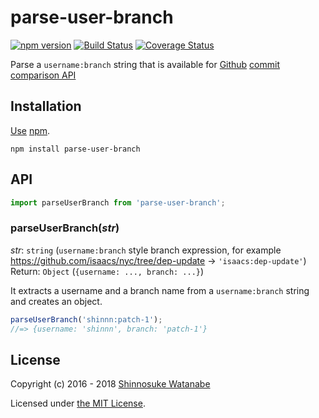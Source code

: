 # parse-user-branch

[![npm version](https://img.shields.io/npm/v/parse-user-branch.svg)](https://www.npmjs.com/package/parse-user-branch)
[![Build Status](https://travis-ci.com/shinnn/parse-user-branch.svg?branch=master)](https://travis-ci.com/shinnn/parse-user-branch)
[![Coverage Status](https://img.shields.io/coveralls/shinnn/parse-user-branch.svg)](https://coveralls.io/github/shinnn/parse-user-branch?branch=master)

Parse a `username:branch` string that is available for [Github](https://github.com/) [commit comparison API](https://developer.github.com/v3/repos/commits/#compare-two-commits)

## Installation

[Use](https://docs.npmjs.com/cli/install) [npm](https://docs.npmjs.com/about-npm/).

```
npm install parse-user-branch
```

## API

```javascript
import parseUserBranch from 'parse-user-branch';
```

### parseUserBranch(*str*)

*str*: `string` (`username:branch` style branch expression, for example <https://github.com/isaacs/nyc/tree/dep-update> → `'isaacs:dep-update'`)  
Return: `Object` (`{username: ..., branch: ...}`)

It extracts a username and a branch name from a `username:branch` string and creates an object.

```javascript
parseUserBranch('shinnn:patch-1');
//=> {username: 'shinnn', branch: 'patch-1'}
```

## License

Copyright (c) 2016 - 2018 [Shinnosuke Watanabe](https://github.com/shinnn)

Licensed under [the MIT License](./LICENSE).
